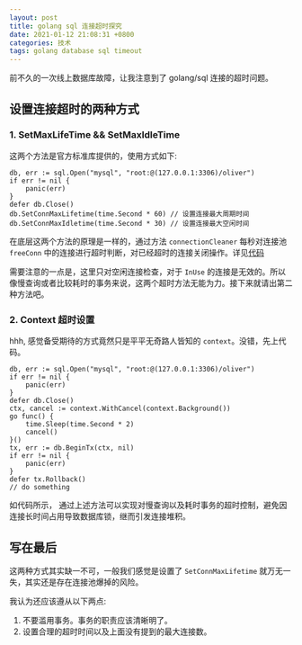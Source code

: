 ```yaml
---
layout: post
title: golang sql 连接超时探究
date: 2021-01-12 21:08:31 +0800
categories: 技术
tags: golang database sql timeout
---
```


前不久的一次线上数据库故障，让我注意到了 golang/sql 连接的超时问题。

## 设置连接超时的两种方式

### 1. SetMaxLifeTime && SetMaxIdleTime

这两个方法是官方标准库提供的，使用方式如下:

```golang
db, err := sql.Open("mysql", "root:@(127.0.0.1:3306)/oliver")
if err != nil {
    panic(err)
}
defer db.Close()
db.SetConnMaxLifetime(time.Second * 60) // 设置连接最大周期时间
db.SetConnMaxIdletime(time.Second * 30) // 设置连接最大空闲时间
```

在底层这两个方法的原理是一样的，通过方法 `connectionCleaner` 每秒对连接池 `freeConn` 中的连接进行超时判断，对已经超时的连接关闭操作。详见[代码](https://github.com/golang/go/blob/master/src/database/sql/sql.go#L1032)

需要注意的一点是，这里只对空闲连接检查，对于 `InUse` 的连接是无效的。所以像慢查询或者比较耗时的事务来说，这两个超时方法无能为力。接下来就请出第二种方法吧。

### 2. Context 超时设置

hhh, 感觉备受期待的方式竟然只是平平无奇路人皆知的 `context`。没错，先上代码。

```golang
db, err := sql.Open("mysql", "root:@(127.0.0.1:3306)/oliver")
if err != nil {
    panic(err)
}
defer db.Close()
ctx, cancel := context.WithCancel(context.Background())
go func() {
    time.Sleep(time.Second * 2)
    cancel()
}()
tx, err := db.BeginTx(ctx, nil)
if err != nil {
    panic(err)
}
defer tx.Rollback()
// do something
```

如代码所示， 通过上述方法可以实现对慢查询以及耗时事务的超时控制，避免因连接长时间占用导致数据库锁，继而引发连接堆积。

## 写在最后

这两种方式其实缺一不可，一般我们感觉是设置了 `SetConnMaxLifetime` 就万无一失，其实还是存在连接池爆掉的风险。

我认为还应该遵从以下两点:
1. 不要滥用事务。事务的职责应该清晰明了。
2. 设置合理的超时时间以及上面没有提到的最大连接数。

